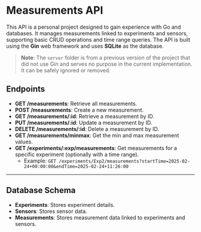 # Measurements API

This API is a personal project designed to gain experience with Go and databases. It manages measurements linked to experiments and sensors, supporting basic CRUD operations and time range queries. The API is built using the **Gin** web framework and uses **SQLite** as the database.

> **Note**: The `server` folder is from a previous version of the project that did not use Gin and serves no purpose in the current implementation. It can be safely ignored or removed.


## Endpoints

- **GET /measurements**: Retrieve all measurements.
- **POST /measurements**: Create a new measurement.
- **GET /measurements/:id**: Retrieve a measurement by ID.
- **PUT /measurements/:id**: Update a measurement by ID.
- **DELETE /measurements/:id**: Delete a measurement by ID.
- **GET /measurements/minmax**: Get the min and max measurement values.
- **GET /experiments/:exp/measurements**: Get measurements for a specific experiment (optionally with a time range).
  - Example: `GET /experiments/Exp2/measurements?startTime=2025-02-24+00:00:00&endTime=2025-02-24+11:26:00`

---

## Database Schema
- **Experiments**: Stores experiment details.
- **Sensors**: Stores sensor data.
- **Measurements**: Stores measurement data linked to experiments and sensors.
